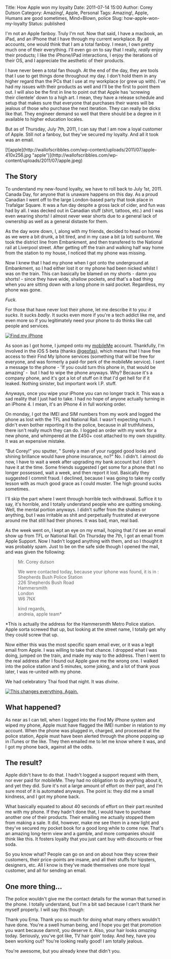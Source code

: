 Title: How Apple won my loyalty
Date: 2011-07-14 15:00
Author: Corey Dutson
Category: Amazing!, Apple, Personal
Tags: Amazing!, Apple, Humans are good sometimes, Mind=Blown, police
Slug: how-apple-won-my-loyalty
Status: published

I'm not an Apple fanboy. Truly I'm not. Now that said, I have a macbook,
an iPad, and an iPhone that I have through my current workplace. By all
accounts, one would think that I am a total fanboy. I mean, I own pretty
much one of their everything. I'll even go on to say that I really,
*really* enjoy their products; I like the iPhone/iPad interactions, I
enjoy the iterations of their OS, and I appreciate the aesthetic of
their products.

I have never been a total fan though. At the end of the day, they are
tools that I use to get things done throughout my day. I don't hold them
in any higher regard than the PCs that I use at my workplace (or grew up
with). I've had my issues with their products as well and I'll be the
first to point them out. I will also be the first in line to point out
that Apple has 'screwing their clientele' down to a high art. I mean,
they have a release schedule and setup that makes sure that everyone
that purchases their wares will be jealous of those who purchase the
next iteration. They can really be dicks like that. They engineer demand
so well that there should be a degree in it available to higher
education locales.

But as of Thursday, July 7th, 2011, I can say that I am now a loyal
customer of Apple. Still not a fanboy, but they've secured my loyalty.
And all it took was an email.

<!-- PELICAN_END_SUMMARY -->[![apple](http://wallofscribbles.com/wp-content/uploads/2011/07/apple-410x256.jpg "apple")](http://wallofscribbles.com/wp-content/uploads/2011/07/apple.jpeg)

The Story
---------

To understand my new-found loyalty, we have to roll back to July 1st,
2011. Canada Day, for anyone that is unaware happens on this day. As a
proud Canadian I went off to the large London-based party that took
place in Trafalgar Square. It was a fun day despite a gross lack of
cider, and fun was had by all. I was decked out in Canadian stuff
(shirt, tattoos, etc.) and I was even wearing shorts! I almost never
wear shorts due to a general lack of ownership as well as a general
distaste for them.

As the day wore down, I, along with my friends, decided to head on home
as we were a bit drunk, a bit tired, and in my case a bit (a lot)
sunburnt. We took the district line from Embankment, and then transfered
to the National rail at Liverpool street. After getting off the train
and walking half way home from the station to my house, I noticed that
my phone was missing.

Now I knew that I had my phone when I got onto the underground at
Embankment, so I had either lost it or my phone had been nicked whilst I
was on the train. This can basically be blamed on my shorts - damn you
shorts! - since they have wide, shallow pockets, and that's a bad thing
when you are sitting down with a long phone in said pocket. Regardless,
my phone was gone.

*Fuck.*

For those that have never lost their phone, let me describe it to you:
*it sucks*. It sucks *badly*. It sucks even more if you're a tech addict
like me, and even more so if you legitimately need your phone to do
thinks like call people and services.

[![](http://wallofscribbles.com/wp-content/uploads/2011/07/findmyiphone-410x410.jpg "Find my iPhone")](http://wallofscribbles.com/wp-content/uploads/2011/07/findmyiphone.jpg)

As soon as I got home, I jumped onto my
[mobileMe](http://me.com "Apple.com - MobileMe") account. Thankfully,
I'm involved in the iOS 5 beta (thanks
[@geofas](http://twitter.com/#!/geofas "Twitter.com - Geofas")), which
means that I have free access to their Find My Iphone services
(something that will be free for everyone, and was formerly a paid-for
perk of the mobileMe service). I sent a message to the phone - 'If you
could turn this phone in, that would be amazing' -  but I had to wipe
the phone anyways. Why? Because it's a company phone, and it's got a lot
of stuff on it that I'd get hell for if it leaked. Nothing sinister, but
important work I.P. stuff.

Anyways, once you wipe your iPhone you can no longer track it. This was
a sad reality that I just had to take. I had no hope of anyone actually
turning in an iPhone 4. I mean, it's an iPhone 4 in full working order.

On monday, I got the IMEI and SIM numbers from my work and logged the
phone as lost with the TFL and National Rail. I wasn't expecting much. I
didn't even bother reporting it to the police, because in
all truthfulness, there isn't really much they can do. I logged an order
with my work for a new phone, and whimpered at the £450+ cost attached
to my own stupidity. It was an expensive mistake.

"But Corey!" you sputter, " Surely a man of your rugged good looks and
shining brillance would have phone insurance, no?" No. I didn't. I
almost do now, I have to wait a week after upgrading my bank account but
I didn't have it at the time. Some friends suggested I get some for a
phone that I no longer possessed, wait a week, and then report it lost.
Basically they suggested I commit fraud. I declined, because I was going
to take my costly lesson with as much good grace as I could muster. The
high ground sucks sometimes.

I'll skip the part where I went through horrible tech withdrawal.
Suffice it to say, it's horrible, and I totally understand people who
are quitting smoking. Well, the mental portion anyways. I didn't suffer
from the shakes or anything, but I was irritable as shit and perpetually
frustrated at everyone around me that still had their phones. It was
bad, man, real bad.

As the week went on, I kept an eye on my email, hoping that I'd see an
email show up from TFL or National Rail. On Thursday the 7th, I got an
email from Apple Support. Now I hadn't logged anything with them, and so
I thought it was probably spam. Just to be on the safe side though I
opened the mail, and was given the following:

> Mr. Corey dutson
>
> We were contacted today, <wbr>because your iphone was found,<wbr> it is in :  
>  Shepherds Bush Police Station  
>  226 Shepherds Bush Road  
>  Hammersmith  
>  London  
>  W6 7NX</wbr></wbr>
>
> kind regards,  
>  andreia, apple team\*

\*This is actually the address for the Hammersmith Metro Police station.
Apple sorta screwed that up, but looking at the street name, I totally
get why they could screw that up.

Now either this was the most specific spam email ever, or it was a legit
email from Apple. I was willing to take that chance. I dropped what I
was doing, jumped on the train, and made my way to the address. Then I
went to the real address after I found out Apple gave me the wrong one.
I walked into the police station and 5 minutes, some joking, and a lot
of thank yous later, I was re-united with my phone.

We had celebratory Thai food that night. It was *divine*.

[![](http://wallofscribbles.com/wp-content/uploads/2011/07/iphone4-410x336.jpg "This changes everything. Again.")](http://wallofscribbles.com/wp-content/uploads/2011/07/iphone4.jpg)

What happened?
--------------

As near as I can tell, when I logged into the Find My iPhone system and
wiped my phone, Apple must have flagged the IMEI number in relation to
my account. When the phone was plugged in, charged, and processed at the
police station, Apple must have been alerted through the phone popping
up in iTunes or the like. They then emailed me to let me know where it
was, and I got my phone back, against all the odds.

The result?
-----------

Apple didn't have to do that. I hadn't logged a support request with
them, nor ever paid for mobileMe. They had no obligation to do anything
about it, and yet they did. Sure it's not a large amount of effort on
their part, and I'm sure most of it is automated anyways. The point is:
they did me a small kindness, and I got my phone back.

What basically equated to about 40 seconds of effort on their part
reunited me with my phone. If they hadn't done that, I would have to
purchase another one of their products. Their emailing me actually
stopped them from making a sale. It did, however, make me see them in a
new light and they've secured my pocket book for a good long while to
come now. That's an amazing long-term view and a gamble, and more
companies should think like this. It fosters loyalty that you just cant
buy with discounts or free soda.

So you know what? People can go on and on about how they screw their
customers, their price-points are insane, and all their stuffs for
hipsters, designers, etc. All I know is they've made themselves one more
loyal customer, and all for sending an email.

One more thing...
-----------------

The police wouldn't give me the contact details for the woman that
turned in the phone. I totally understand, but I'm a bit sad because I
can't thank her myself properly. I will say this though:

Thank you Ema. Thank you so much for doing what many others wouldn't
have done. You're a swell human being, and I hope you get that promotion
you want because damnit, you deserve it. Also, your hair looks *amazing*
today. Seriously, you've got like, TV hair goin' today. And hey, have
you been working out? You're looking really good! I am totally jealous.

You're awesome, but you already knew that didn't you.
